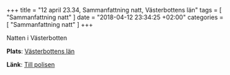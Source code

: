 +++
title = "12 april 23.34, Sammanfattning natt, Västerbottens län"
tags = [
  "Sammanfattning natt"
]
date = "2018-04-12 23:34:25 +02:00"
categories = [
    "Sammanfattning natt"
]
+++

Natten i Västerbotten

**Plats**: [Västerbottens län](http://www.google.com/maps/place/65.333731,16.516169)

**Länk**: [Till polisen](https://polisen.se/aktuellt/handelser/2018/april/12/12-april-23.34-sammanfattning-natt-vasterbottens-lan/)